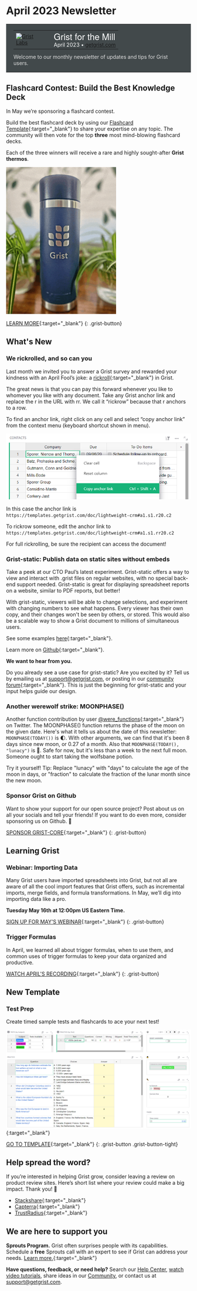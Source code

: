 # April 2023 Newsletter

<style>
  /* restore some poorly overridden defaults */
  .newsletter-header .table {
    background-color: initial;
    border: initial;
  }
  .newsletter-header .table > tbody > tr > td {
    padding: initial;
    border: initial;
    vertical-align: initial;
  }
  .newsletter-header img.header-img {
    padding: initial;
    max-width: initial;
    display: initial;
    padding: initial;
    line-height: initial;
    background-color: initial;
    border: initial;
    border-radius: initial;
    margin: initial;
  }

  /* copy newsletter styles, with a prefix for sufficient specificity */
  .newsletter-header .header {
    border: none;
    padding: 0;
    margin: 0;
  }
  .newsletter-header table > tbody > tr > td.header-image {
    width: 80px;
    padding-right: 16px;
  }
  .newsletter-header table > tbody > tr > td.header-text {
    background-color: #42494B;
    padding: 16px 20px;
  }
  .newsletter-header table.header-top {
    border: none;
    padding: 0;
    margin: 0;
    width: 100%;
  }
  .header-title {
    font-family: Helvetica Neue, Helvetica, Arial, sans-serif;
    font-size: 24px;
    line-height: 28px;
    color: #FFFFFF;
  }
  .header-month {
    color: #FFFFFF;
  }
  .header-welcome {
    margin-top: 12px;
    color: #FFFFFF;
  }
  .newsletter-summary {
    background-color: #e3fff5;
    margin: 0;
    padding: 10px;
  }
  .newsletter-summary-header {
    text-align: center;
    padding-bottom: 10px;
    border-bottom: 1px solid lightgrey;
  }
  .newsletter-summary ul {
    padding-left: 20px;
  }
  .newsletter-summary li {
    margin-bottom: 10px;
  }
  .newsletter-summary li p {
    margin: 0px
  }
</style>
<div class="newsletter-header">
<table class="header" cellpadding="0" cellspacing="0" border="0"><tr>
  <td class="header-text">
    <table class="header-top"><tr>
      <td class="header-image">
        <a href="https://www.getgrist.com">
          <img class="header-img" src="/images/newsletters/grist-labs.png" width="80" height="80" alt="Grist Labs" border="0">
        </a>
      </td>
      <td class="header-top-text">
        <div class="header-title">Grist for the Mill</div>
        <div class="header-month">April 2023
          &#8226; <a href="https://www.getgrist.com/">getgrist.com</a></div>
      </td>
    </tr></table>
    <div class="header-welcome" style="color: #e0e0e0;">
      Welcome to our monthly newsletter of updates and tips for Grist users.
    </div>
  </td>
</tr></table>
</div>

## Flashcard Contest: Build the Best Knowledge Deck

In May we’re sponsoring a flashcard contest. 

Build the best flashcard deck by using our [Flashcard Template](https://templates.getgrist.com/keLK5sVeyfPk/Flashcards){:target="\_blank"} to share your expertise on any topic. The community will then vote for the top **three** most mind-blowing flashcard decks. 

Each of the three winners will receive a rare and highly sought-after **Grist thermos**.

![Grist Thermos](../images/newsletters/2023-04/grist-thermos-small.gif)


[LEARN MORE](TBA){:target="\_blank"}
{: .grist-button}

## What's New

### We rickrolled, and so can you

Last month we invited you to answer a Grist survey and rewarded your kindness with an April Fool’s joke: a [rickroll](https://knowyourmeme.com/memes/rickroll){:target="\_blank"} in Grist. 

The great news is that you can pay this forward whenever you like to whomever you like with any document. Take any Grist anchor link and replace the r in the URL with rr. We call it “rickrow” because that r anchors to a row. 

To find an anchor link, right click on any cell and select “copy anchor link” from the context menu (keyboard shortcut shown in menu).

![Copy Anchor Link](../images/newsletters/2023-04/copy-anchor-link.png)

In this case the anchor link is `https://templates.getgrist.com/doc/lightweight-crm#a1.s1.r20.c2`

To rickrow someone, edit the anchor link to `https://templates.getgrist.com/doc/lightweight-crm#a1.s1.rr20.c2` 

For full rickrolling, be sure the recipient can access the document!

### Grist-static: Publish data on static sites without embeds

Take a peek at our CTO Paul’s latest experiment. Grist-static offers a way to view and interact with .grist files on regular websites, with no special back-end support needed. Grist-static is great for displaying spreadsheet reports on a website, similar to PDF reports, but better! 

With grist-static, viewers will be able to change selections, and experiment with changing numbers to see what happens. Every viewer has their own copy, and their changes won't be seen by others, or stored. This would also be a scalable way to show a Grist document to millions of simultaneous users.

See some examples [here](https://gristlabs.github.io/grist-static){:target="\_blank"}.

Learn more on [Github](https://github.com/gristlabs/grist-static){:target="\_blank"}.

**We want to hear from you.**

Do you already see a use case for grist-static? Are you excited by it? Tell us by emailing us at support@getgrist.com, or posting in our [community forum](https://community.getgrist.com/){:target="\_blank"}. This is just the beginning for grist-static and your input helps guide our design.

### Another werewolf strike:  MOONPHASE()

Another function contribution by user [@were_functions](https://twitter.com/were_functions){:target="\_blank"} on Twitter. The MOONPHASE() function returns the phase of the moon on the given date. Here's what it tells us about the date of this newsletter: `MOONPHASE(TODAY())` is 🌓. With other arguments, we can find that it's been 8 days since new moon, or 0.27 of a month. Also that `MOONPHASE(TODAY(), "lunacy")` is 🕺. Safe for now, but it's less than a week to the next full moon. Someone ought to start taking the wolfsbane potion.

Try it yourself! Tip: Replace "lunacy" with "days" to calculate the age of the moon in days, or "fraction" to calculate the fraction of the lunar month since the new moon.

### Sponsor Grist on Github

Want to show your support for our open source project? Post about us on all your socials and tell your friends! If you want to do even more, consider sponsoring us on Github. 🧡

[SPONSOR GRIST-CORE](https://github.com/sponsors/gristlabs){:target="\_blank"}
{: .grist-button}

## Learning Grist

### Webinar: Importing Data

Many Grist users have imported spreadsheets into Grist, but not all are aware of all the cool import features that Grist offers, such as incremental imports, merge fields, and formula transformations. In May, we’ll dig into importing data like a pro.

**Tuesday May 16th at 12:00pm US Eastern Time.**

[SIGN UP FOR MAY'S WEBINAR](https://www.getgrist.com/learn-grist-webinar/?utm_source=newsletter&utm_medium=support-site&utm_campaign=build-webinar&utm_term=may-2023&utm_content=){:target="\_blank"}
{: .grist-button}

### Trigger Formulas

In April, we learned all about trigger formulas, when to use them, and common uses of trigger formulas to keep your data organized and productive.

[WATCH APRIL'S RECORDING](https://www.youtube.com/watch?v=wwzm39ADslA){:target="\_blank"}
{: .grist-button}

## New Template

### Test Prep

Create timed sample tests and flashcards to ace your next test!

[![Test Prep](../images/newsletters/2023-04/test-prep.png)](https://templates.getgrist.com/31mHTkbzmXvm/Test-Prep-){:target="\_blank"}

[GO TO TEMPLATE](https://templates.getgrist.com/31mHTkbzmXvm/Test-Prep-){:target="\_blank"}
{: .grist-button .grist-button-tight}

## Help spread the word?
If you’re interested in helping Grist grow, consider leaving a review on product review sites. Here’s  short list where your review could make a big impact. Thank you! 🙏


* [Stackshare](https://stackshare.io/getgrist){:target="\_blank"}
* [Capterra](https://www.capterra.com/p/232821/Grist/){:target="\_blank"}
* [TrustRadius](https://www.trustradius.com/products/grist/){:target="\_blank"}

## We are here to support you

**Sprouts Program.** Grist often surprises people with its capabilities. Schedule a **free** Sprouts call with an expert to see if Grist can address your needs. [Learn more.](https://www.getgrist.com/sprouts-program/){:target="\_blank"}

**Have questions, feedback, or need help?** Search our [Help Center](../index.md), [watch video
tutorials](https://www.youtube.com/channel/UCx0ioQrrC-bIrkmZ7ZULr0g/playlists), share ideas in our
[Community](https://community.getgrist.com), or contact us at <support@getgrist.com>.